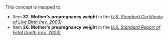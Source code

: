 This concept is mapped to:
* Item **32. Mother's prepregnancy weight** in the *[U.S. Standard Certificate of Live Birth (rev. 2003)](https://www.cdc.gov/nchs/data/dvs/birth11-03final-ACC.pdf)*
* Item **26. Mother's prepregnancy weight** in the *[U.S. Standard Report of Fetal Death (rev. 2003)](https://www.cdc.gov/nchs/data/dvs/FDEATH11-03finalACC.pdf)*